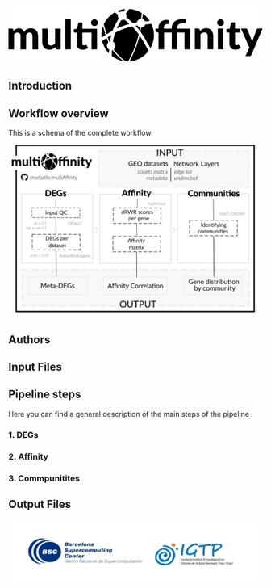 ![Logo](.img/multiAffinty-logo.png)

## Introduction

## Workflow overview
This is a schema of the complete workflow
![Workflow](.img/multiAffinity_workflow.png)

## Authors

## Input Files

## Pipeline steps
Here you can find a general description of the main steps of the pipeline

### 1. DEGs

### 2. Affinity

### 3. Commpunitites


## Output Files

![Logo](.img/logos-project.jpg)